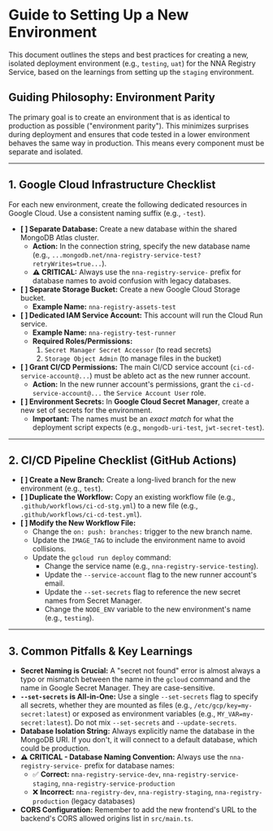 # Guide to Setting Up a New Environment

This document outlines the steps and best practices for creating a new, isolated deployment environment (e.g., `testing`, `uat`) for the NNA Registry Service, based on the learnings from setting up the `staging` environment.

## Guiding Philosophy: Environment Parity

The primary goal is to create an environment that is as identical to production as possible ("environment parity"). This minimizes surprises during deployment and ensures that code tested in a lower environment behaves the same way in production. This means every component must be separate and isolated.

---

## 1. Google Cloud Infrastructure Checklist

For each new environment, create the following dedicated resources in Google Cloud. Use a consistent naming suffix (e.g., `-test`).

- **[ ] Separate Database:** Create a new database within the shared MongoDB Atlas cluster.
  - **Action:** In the connection string, specify the new database name (e.g., `...mongodb.net/nna-registry-service-test?retryWrites=true...`).
  - **⚠️ CRITICAL:** Always use the `nna-registry-service-` prefix for database names to avoid confusion with legacy databases.
- **[ ] Separate Storage Bucket:** Create a new Google Cloud Storage bucket.
  - **Example Name:** `nna-registry-assets-test`
- **[ ] Dedicated IAM Service Account:** This account will run the Cloud Run service.
  - **Example Name:** `nna-registry-test-runner`
  - **Required Roles/Permissions:**
    1.  `Secret Manager Secret Accessor` (to read secrets)
    2.  `Storage Object Admin` (to manage files in the bucket)
- **[ ] Grant CI/CD Permissions:** The main CI/CD service account (`ci-cd-service-account@...`) must be ableto act as the new runner account.
  - **Action:** In the new runner account's permissions, grant the `ci-cd-service-account@...` the `Service Account User` role.
- **[ ] Environment Secrets:** In **Google Cloud Secret Manager**, create a new set of secrets for the environment.
  - **Important:** The names must be an _exact match_ for what the deployment script expects (e.g., `mongodb-uri-test`, `jwt-secret-test`).

---

## 2. CI/CD Pipeline Checklist (GitHub Actions)

- **[ ] Create a New Branch:** Create a long-lived branch for the new environment (e.g., `test`).
- **[ ] Duplicate the Workflow:** Copy an existing workflow file (e.g., `.github/workflows/ci-cd-stg.yml`) to a new file (e.g., `.github/workflows/ci-cd-test.yml`).
- **[ ] Modify the New Workflow File:**
  - Change the `on: push: branches:` trigger to the new branch name.
  - Update the `IMAGE_TAG` to include the environment name to avoid collisions.
  - Update the `gcloud run deploy` command:
    - Change the service name (e.g., `nna-registry-service-testing`).
    - Update the `--service-account` flag to the new runner account's email.
    - Update the `--set-secrets` flag to reference the new secret names from Secret Manager.
    - Change the `NODE_ENV` variable to the new environment's name (e.g., `testing`).

---

## 3. Common Pitfalls & Key Learnings

- **Secret Naming is Crucial:** A "secret not found" error is almost always a typo or mismatch between the name in the `gcloud` command and the name in Google Secret Manager. They are case-sensitive.
- **`--set-secrets` is All-in-One:** Use a single `--set-secrets` flag to specify all secrets, whether they are mounted as files (e.g., `/etc/gcp/key=my-secret:latest`) or exposed as environment variables (e.g., `MY_VAR=my-secret:latest`). Do not mix `--set-secrets` and `--update-secrets`.
- **Database Isolation String:** Always explicitly name the database in the MongoDB URI. If you don't, it will connect to a default database, which could be production.
- **⚠️ CRITICAL - Database Naming Convention:** Always use the `nna-registry-service-` prefix for database names:
  - ✅ **Correct:** `nna-registry-service-dev`, `nna-registry-service-staging`, `nna-registry-service-production`
  - ❌ **Incorrect:** `nna-registry-dev`, `nna-registry-staging`, `nna-registry-production` (legacy databases)
- **CORS Configuration:** Remember to add the new frontend's URL to the backend's CORS allowed origins list in `src/main.ts`.
